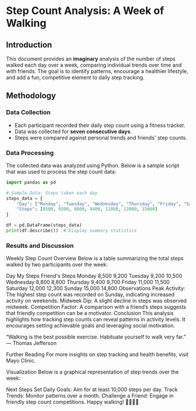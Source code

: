 # Step Count Analysis: A Week of Walking

## Introduction

This document provides an **imaginary** analysis of the number of steps walked each day over a week, comparing individual trends over time and with friends. The goal is to identify patterns, encourage a healthier lifestyle, and add a fun, competitive element to daily step tracking.

## Methodology

### Data Collection

- Each participant recorded their daily step count using a fitness tracker.
- Data was collected for **seven consecutive days**.
- Steps were compared against personal trends and friends' step counts.

### Data Processing

The collected data was analyzed using Python. Below is a sample script that was used to process the step count data:

```python
import pandas as pd

# Sample Data: Steps taken each day
steps_data = {
    "Day": ["Monday", "Tuesday", "Wednesday", "Thursday", "Friday", "Saturday", "Sunday"],
    "Steps": [8500, 9200, 8800, 9400, 11000, 12000, 15000]
}

df = pd.DataFrame(steps_data)
print(df.describe())  # Display summary statistics
```


### Results and Discussion
Weekly Step Count Overview
Below is a table summarizing the total steps walked by two participants over the week:

Day	My Steps	Friend's Steps
Monday	8,500	9,200
Tuesday	9,200	10,500
Wednesday	8,800	8,600
Thursday	9,400	9,700
Friday	11,000	11,500
Saturday	12,000	12,300
Sunday	15,000	14,800
Observations
Peak Activity: The highest step count was recorded on Sunday, indicating increased activity on weekends.
Midweek Dip: A slight decline in steps was observed midweek.
Competition Factor: A comparison with a friend’s steps suggests that friendly competition can be a motivator.
Conclusion
This analysis highlights how tracking step counts can reveal patterns in activity levels. It encourages setting achievable goals and leveraging social motivation.

“Walking is the best possible exercise. Habituate yourself to walk very far.”
— Thomas Jefferson

Further Reading
For more insights on step tracking and health benefits, visit Mayo Clinic.

Visualization
Below is a graphical representation of step trends over the week:


Next Steps
Set Daily Goals: Aim for at least 10,000 steps per day.
Track Trends: Monitor patterns over a month.
Challenge a Friend: Engage in friendly step count competitions.
Happy walking! 🚶‍♂️🚶‍♀️